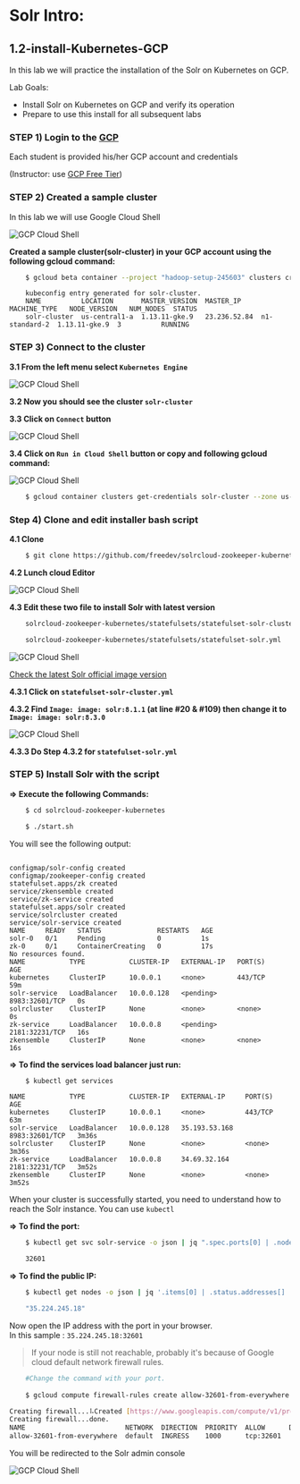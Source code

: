 # Solr Intro:

## 1.2-install-Kubernetes-GCP

In this lab we will practice the installation of the Solr on Kubernetes on GCP.

Lab Goals:

* Install Solr on Kubernetes on GCP and verify its operation
* Prepare to use this install for all subsequent labs

### STEP 1) Login to the [GCP](https://console.cloud.google.com/)

Each student is provided his/her GCP account and credentials

(Instructor: use [GCP Free Tier](https://cloud.google.com/free/))

### STEP 2) Created a sample cluster

In this lab we will use Google Cloud Shell

![GCP Cloud Shell](../assets/images/gcp-01.jpg)

**Created a sample cluster(solr-cluster) in your GCP account using the following gcloud command:**

```bash
    $ gcloud beta container --project "hadoop-setup-245603" clusters create "solr-cluster" --zone "us-central1-a" --username "admin" --cluster-version "1.13.11-gke.9" --machine-type "n1-standard-2" --image-type "COS" --disk-type "pd-standard" --disk-size "100" --scopes "https://www.googleapis.com/auth/devstorage.read_only","https://www.googleapis.com/auth/logging.write","https://www.googleapis.com/auth/monitoring","https://www.googleapis.com/auth/servicecontrol","https://www.googleapis.com/auth/service.management.readonly","https://www.googleapis.com/auth/trace.append" --num-nodes "3" --enable-stackdriver-kubernetes --metadata disable-legacy-endpoints=true --enable-ip-alias --network "projects/hadoop-setup-245603/global/networks/default" --subnetwork "projects/hadoop-setup-245603/regions/us-central1/subnetworks/default" --default-max-pods-per-node "110" --addons HorizontalPodAutoscaling,HttpLoadBalancing --enable-autoupgrade --enable-autorepair
```

```console
    kubeconfig entry generated for solr-cluster.
    NAME          LOCATION       MASTER_VERSION  MASTER_IP     MACHINE_TYPE   NODE_VERSION   NUM_NODES  STATUS
    solr-cluster  us-central1-a  1.13.11-gke.9   23.236.52.84  n1-standard-2  1.13.11-gke.9  3          RUNNING
```

### STEP 3) Connect to the cluster

**3.1 From the left menu select `Kubernetes Engine`**

![GCP Cloud Shell](../assets/images/gcp-02.jpg)

**3.2 Now you should see the cluster `solr-cluster`**

**3.3 Click on `Connect` button**

![GCP Cloud Shell](../assets/images/gcp-03.jpg)

**3.4 Click on `Run in Cloud Shell` button or copy and following gcloud command:**

![GCP Cloud Shell](../assets/images/gcp-04.jpg)

```bash
    $ gcloud container clusters get-credentials solr-cluster --zone us-central1-a --project hadoop-setup-245603
```

### Step 4) Clone and edit installer bash script

**4.1 Clone**

```bash
    $ git clone https://github.com/freedev/solrcloud-zookeeper-kubernetes.git
```

**4.2 Lunch cloud Editor**

![GCP Cloud Shell](../assets/images/gcp-05.jpg)

**4.3 Edit these two file to install Solr with latest version**

```bash
    solrcloud-zookeeper-kubernetes/statefulsets/statefulset-solr-cluster.yml

    solrcloud-zookeeper-kubernetes/statefulsets/statefulset-solr.yml
```

![GCP Cloud Shell](../assets/images/gcp-06.jpg)

[Check the latest Solr official image version](https://hub.docker.com/_/solr)

**4.3.1 Click on `statefulset-solr-cluster.yml`**

**4.3.2 Find `Image: image: solr:8.1.1` (at line #20 & #109) then change it to `Image: image: solr:8.3.0`**

![GCP Cloud Shell](../assets/images/gcp-07.jpg)

**4.3.3 Do Step **4.3.2** for `statefulset-solr.yml`**

### STEP 5) Install Solr with the script

**=> Execute the following Commands:**

```bash
    $ cd solrcloud-zookeeper-kubernetes

    $ ./start.sh
```    

You will see the following output:

```console

configmap/solr-config created
configmap/zookeeper-config created
statefulset.apps/zk created
service/zkensemble created
service/zk-service created
statefulset.apps/solr created
service/solrcluster created
service/solr-service created
NAME     READY   STATUS              RESTARTS   AGE
solr-0   0/1     Pending             0          1s
zk-0     0/1     ContainerCreating   0          17s
No resources found.
NAME           TYPE           CLUSTER-IP   EXTERNAL-IP   PORT(S)          AGE
kubernetes     ClusterIP      10.0.0.1     <none>        443/TCP          59m
solr-service   LoadBalancer   10.0.0.128   <pending>     8983:32601/TCP   0s
solrcluster    ClusterIP      None         <none>        <none>           0s
zk-service     LoadBalancer   10.0.0.8     <pending>     2181:32231/TCP   16s
zkensemble     ClusterIP      None         <none>        <none>           16s
```

**=> To find the services load balancer just run:**

```bash
    $ kubectl get services
```

```console
NAME           TYPE           CLUSTER-IP   EXTERNAL-IP     PORT(S)          AGE
kubernetes     ClusterIP      10.0.0.1     <none>          443/TCP          63m
solr-service   LoadBalancer   10.0.0.128   35.193.53.168   8983:32601/TCP   3m36s
solrcluster    ClusterIP      None         <none>          <none>           3m36s
zk-service     LoadBalancer   10.0.0.8     34.69.32.164    2181:32231/TCP   3m52s
zkensemble     ClusterIP      None         <none>          <none>           3m52s
```

When your cluster is successfully started, you need to understand how to reach the Solr instance. You can use `kubectl`

**=> To find the port:**

```bash
    $ kubectl get svc solr-service -o json | jq ".spec.ports[0] | .nodePort"

    32601
```

**=> To find the public IP:**

```bash
    $ kubectl get nodes -o json | jq '.items[0] | .status.addresses[] | select(.type | contains("ExternalIP")) | .address'

    "35.224.245.18"
```

Now open the IP address with the port in your browser.  
In this sample : `35.224.245.18:32601`

> If your node is still not reachable, probably it's because of Google cloud default network firewall rules.

```bash
    #Change the command with your port.
    
    $ gcloud compute firewall-rules create allow-32601-from-everywhere --allow=TCP:32601 --direction=INGRESS

Creating firewall...⠧Created [https://www.googleapis.com/compute/v1/projects/hadoop-setup-245603/global/firewalls/allow-32601-from-everywhere].
Creating firewall...done.
NAME                         NETWORK  DIRECTION  PRIORITY  ALLOW      DENY  DISABLED
allow-32601-from-everywhere  default  INGRESS    1000      tcp:32601        False
```

You will be redirected to the Solr admin console

![GCP Cloud Shell](../assets/images/gcp-08.jpg)
